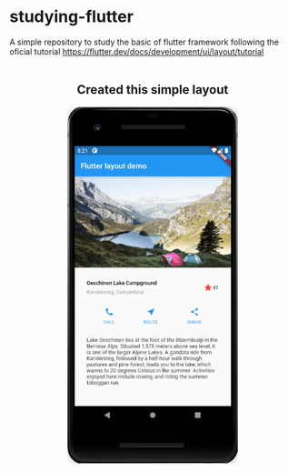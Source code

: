 # studying-flutter
A simple repository to study the basic of flutter framework following the oficial tutorial
https://flutter.dev/docs/development/ui/layout/tutorial
<br></br>
<h2 align="center">Created this simple layout</h2>
<p align="center">
  <img src="./images/builtLayout.png" width="300"></img>
</p>
